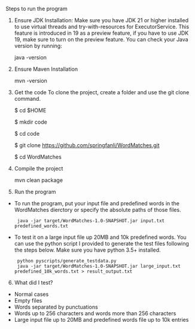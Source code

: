 Steps to run the program
1. Ensure JDK Installation: Make sure you have JDK 21 or higher installed to use virtual threads and try-with-resources for ExecutorService. This feature is introduced in 19 as a preview feature, if you have to use JDK 19, make sure to turn on the preview feature. You can check your Java version by running:

   java -version

2. Ensure Maven Installation

   mvn -version

3. Get the code
To clone the project, create a folder and use the git clone command.

   $ cd $HOME

   $ mkdir code

   $ cd code

   $ git clone https://github.com/springfanli/WordMatches.git

   $ cd WordMatches

4. Compile the project
  
   mvn clean package

5. Run the program
- To run the program, put your input file and predefined words in the WordMatches dierctory or specify the absolute paths of those files.

       java -jar target/WordMatches-1.0-SNAPSHOT.jar input.txt predefined_words.txt

- To test it on a large input file up 20MB and 10k predefined words. You can use the python script I provided to generate the test files following the steps below. Make sure you have python 3.5+ installed.

       python pyscripts/generate_testdata.py
       java -jar target/WordMatches-1.0-SNAPSHOT.jar large_input.txt predefined_10k_words.txt > result_output.txt

6. What did I test?
- Normal cases
- Empty files
- Words separated by punctuations
- Words up to 256 characters and words more than 256 characters
- Large input file up to 20MB and predefined words file up to 10k entries
